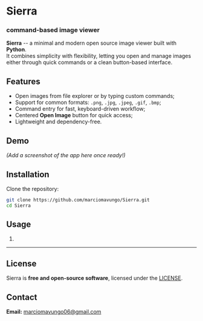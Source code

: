# Sierra
### command-based image viewer

**Sierra** -- a minimal and modern open source image viewer built with **Python**.  
It combines simplicity with flexibility, letting you open and manage images either through quick commands or a clean button-based interface.

## Features
- Open images from file explorer or by typing custom commands;
- Support for common formats: `.png`, `.jpg`, `.jpeg`, `.gif`, `.bmp`;
- Command entry for fast, keyboard-driven workflow;
- Centered **Open Image** button for quick access;
- Lightweight and dependency-free.

## Demo
*(Add a screenshot of the app here once ready!)*

## Installation
Clone the repository:
```bash
git clone https://github.com/marciomavungo/Sierra.git
cd Sierra
```

## Usage
1. 

---

## License
Sierra is **free and open-source software**, licensed under the [LICENSE](LICENSE).
  
## Contact
**Email:** marciomavungo06@gmail.com
